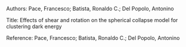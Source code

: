 Authors:   Pace, Francesco; Batista, Ronaldo C.; Del Popolo, Antonino

Title:     Effects of shear and rotation on the spherical collapse model for clustering dark energy

Reference: Pace, Francesco; Batista, Ronaldo C.; Del Popolo, Antonino
